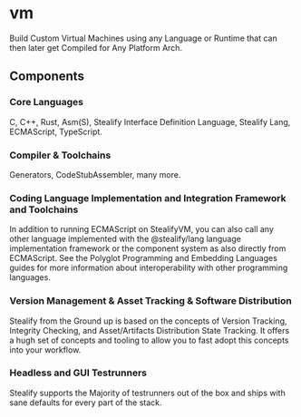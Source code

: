 # vm
Build Custom Virtual Machines using any Language or Runtime that can then later get Compiled for Any Platform Arch.

## Components

### Core Languages
C, C++, Rust, Asm(S), Stealify Interface Definition Language, Stealify Lang, ECMAScript, TypeScript.

### Compiler & Toolchains 
Generators, CodeStubAssembler, many more.

### Coding Language Implementation and Integration Framework and Toolchains
In addition to running ECMAScript on StealifyVM, you can also call any other language implemented with the @stealify/lang language implementation framework or the component system as also directly from ECMAScript. See the Polyglot Programming and Embedding Languages guides for more information about interoperability with other programming languages.

### Version Management & Asset Tracking & Software Distribution
Stealify from the Ground up is based on the concepts of Version Tracking, Integrity Checking, and Asset/Artifacts Distribution State Tracking.
It offers a hugh set of concepts and tooling to allow you to fast adopt this concepts into your workflow.

### Headless and GUI Testrunners
Stealify supports the Majority of testrunners out of the box and ships with sane defaults for every part of the stack.

